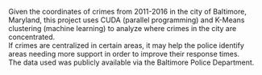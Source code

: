 Given the coordinates of crimes from 2011-2016 in the city of Baltimore, Maryland, this project uses CUDA (parallel programming) and K-Means clustering (machine learning) to analyze where crimes in the city are concentrated.<br/>
If crimes are centralized in certain areas, it may help the police identify areas needing more support in order to improve their response times.<br/>
The data used was publicly available via the Baltimore Police Department.
